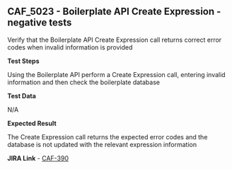 ## CAF_5023 - Boilerplate API Create Expression - negative tests ##

Verify that the Boilerplate API Create Expression call returns correct error codes when invalid information is provided

**Test Steps**

Using the Boilerplate API perform a Create Expression call, entering invalid information and then check the boilerplate database

**Test Data**

N/A

**Expected Result**

The Create Expression call returns the expected error codes and the database is not updated with the relevant expression information

**JIRA Link** - [CAF-390](https://jira.autonomy.com/browse/CAF-390)

